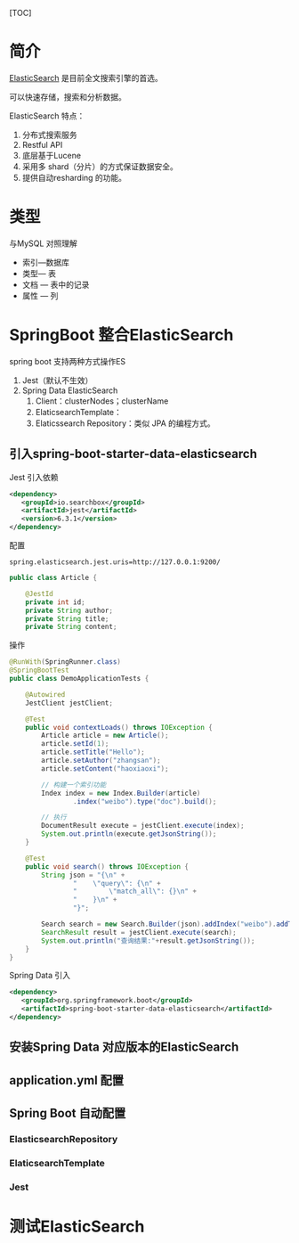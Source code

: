 [TOC]



# 简介

[ElasticSearch](https://www.elastic.co/cn/) 是目前全文搜索引擎的首选。

可以快速存储，搜索和分析数据。

ElasticSearch 特点：

1. 分布式搜索服务
2. Restful API
3. 底层基于Lucene
4. 采用多 shard（分片）的方式保证数据安全。
5. 提供自动resharding 的功能。

# 类型

与MySQL 对照理解

- 索引—数据库
- 类型— 表
- 文档 — 表中的记录
- 属性 — 列



# SpringBoot 整合ElasticSearch 

spring boot 支持两种方式操作ES

1. Jest（默认不生效）
2. Spring Data ElasticSearch
   1. Client：clusterNodes；clusterName
   2. ElaticsearchTemplate：
   3. Elaticssearch Repository：类似 JPA 的编程方式。

## 引入spring-boot-starter-data-elasticsearch

Jest 引入依赖

```xml
<dependency>
   <groupId>io.searchbox</groupId>
   <artifactId>jest</artifactId>
   <version>6.3.1</version>
</dependency>
```

配置

```properties
spring.elasticsearch.jest.uris=http://127.0.0.1:9200/
```

```java
public class Article {

    @JestId
    private int id;
    private String author;
    private String title;
    private String content;
```

操作

```java
@RunWith(SpringRunner.class)
@SpringBootTest
public class DemoApplicationTests {

    @Autowired
    JestClient jestClient;

    @Test
    public void contextLoads() throws IOException {
        Article article = new Article();
        article.setId(1);
        article.setTitle("Hello");
        article.setAuthor("zhangsan");
        article.setContent("haoxiaoxi");

        // 构建一个索引功能
        Index index = new Index.Builder(article)
                .index("weibo").type("doc").build();

        // 执行
        DocumentResult execute = jestClient.execute(index);
        System.out.println(execute.getJsonString());
    }

    @Test
    public void search() throws IOException {
        String json = "{\n" +
                "    \"query\": {\n" +
                "        \"match_all\": {}\n" +
                "    }\n" +
                "}";

        Search search = new Search.Builder(json).addIndex("weibo").addType("doc").build();
        SearchResult result = jestClient.execute(search);
        System.out.println("查询结果:"+result.getJsonString());
    }
}
```

Spring Data 引入

```xml
<dependency>
   <groupId>org.springframework.boot</groupId>
   <artifactId>spring-boot-starter-data-elasticsearch</artifactId>
</dependency>
```

## 安装Spring Data 对应版本的ElasticSearch

## application.yml 配置

## Spring Boot 自动配置

### ElasticsearchRepository

### ElaticsearchTemplate

### Jest

# 测试ElasticSearch

